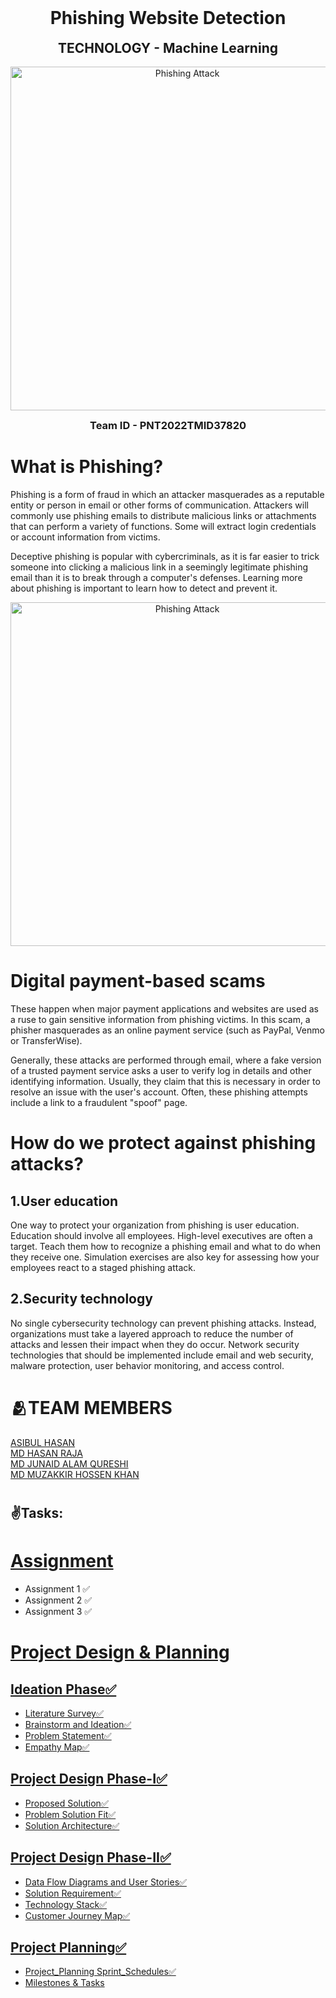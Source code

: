 <h1 align="center" style="margin-top: 0px;">  Phishing Website Detection </h1>
<h2 align="center" style="margin-top: 0px;"> TECHNOLOGY - Machine Learning </h2>
<p align="center">
  <img src="https://www.aalpha.net/wp-content/uploads/2021/02/Automated-Machine-Learning.gif " width="550" hight="300" title="Phishing Attack"]
</p>
<h3 align="center" style="margin-top: 0px;"> Team ID - PNT2022TMID37820 </h3>

# What is Phishing?

Phishing is a form of fraud in which an attacker masquerades as a reputable entity or person in email or other forms of communication. Attackers will commonly use phishing emails to distribute malicious links or attachments that can perform a variety of functions. Some will extract login credentials or account information from victims.

Deceptive phishing is popular with cybercriminals, as it is far easier to trick someone into clicking a malicious link in a seemingly legitimate phishing email than it is to break through a computer's defenses. Learning more about phishing is important to learn how to detect and prevent it.

<p align="center">
  <img src="https://www.wizlynxgroup.com/news/wp-content/uploads/2020/08/test2-1024x288.jpg" width="550" hight="300" title="Phishing Attack">
</p>

# Digital payment-based scams

These happen when major payment applications and websites are used as a ruse to gain sensitive information from phishing victims. In this scam, a phisher masquerades as an online payment service (such as PayPal, Venmo or TransferWise).

Generally, these attacks are performed through email, where a fake version of a trusted payment service asks a user to verify log in details and other identifying information. Usually, they claim that this is necessary in order to resolve an issue with the user's account. Often, these phishing attempts include a link to a fraudulent "spoof" page.

# How do we protect against phishing attacks?

<h2> 1.User education </h2>
One way to protect your organization from phishing is user education. Education should involve all employees. High-level executives are often a target. Teach them how to recognize a phishing email and what to do when they receive one. Simulation exercises are also key for assessing how your employees react to a staged phishing attack.

<h2> 2.Security technology </h2>
No single cybersecurity technology can prevent phishing attacks. Instead, organizations must take a layered approach to reduce the number of attacks and lessen their impact when they do occur. Network security technologies that should be implemented include email and web security, malware protection, user behavior monitoring, and access control.

# 🫂TEAM MEMBERS
 [ASIBUL HASAN](https://github.com/IBM-EPBL/IBM-Project-52249-1660992353/tree/main/Assignment/Team%20Member%201)<br>
 [MD HASAN RAJA](https://github.com/IBM-EPBL/IBM-Project-52249-1660992353/tree/main/Assignment/Team%20Member%202)<br>
 [MD JUNAID ALAM QURESHI](https://github.com/IBM-EPBL/IBM-Project-52249-1660992353/tree/main/Assignment/Team%20Member%203)<br>
 [MD MUZAKKIR HOSSEN KHAN](https://github.com/IBM-EPBL/IBM-Project-52249-1660992353/tree/main/Assignment/Team%20Lead)
 
 # <h2>✌️Tasks: </h2> 
 
# [Assignment](https://github.com/IBM-EPBL/IBM-Project-52249-1660992353/tree/main/Assignment)

- Assignment 1 ✅<br>
- Assignment 2 ✅ <br>
- Assignment 3 ✅ <br>  
# [Project Design & Planning](https://github.com/IBM-EPBL/IBM-Project-52249-1660992353/tree/main/Project%20Design%20%26%20Planning)
## [Ideation Phase✅](https://github.com/IBM-EPBL/IBM-Project-52249-1660992353/tree/main/Project%20Design%20%26%20Planning/Ideation%20Phase)

- [Literature Survey✅](https://github.com/IBM-EPBL/IBM-Project-52249-1660992353/blob/main/Project%20Design%20%26%20Planning/Ideation%20Phase/Literature%20survey.pdf)<br>
- [Brainstorm and Ideation✅](https://github.com/IBM-EPBL/IBM-Project-52249-1660992353/blob/main/Project%20Design%20%26%20Planning/Ideation%20Phase/Brainstorming-%20Idea%20Generation-%20Prioritizaation.pdf)<br>
- [Problem Statement✅](https://github.com/IBM-EPBL/IBM-Project-52249-1660992353/blob/main/Project%20Design%20%26%20Planning/Ideation%20Phase/Problem%20Statement.pdf)<br>
- [Empathy Map✅](https://github.com/IBM-EPBL/IBM-Project-52249-1660992353/blob/main/Project%20Design%20%26%20Planning/Ideation%20Phase/Empathy%20Map%20for%20Web%20Phishing%20Detection%20(2).pdf)<br>

## [Project Design Phase-I✅](https://github.com/IBM-EPBL/IBM-Project-52249-1660992353/tree/main/Project%20Design%20%26%20Planning/Project%20Design%20Phase-I)

- [Proposed Solution✅](https://github.com/IBM-EPBL/IBM-Project-52249-1660992353/blob/main/Project%20Design%20%26%20Planning/Project%20Design%20Phase-I/Proposed%20Solution.pdf)<br>
- [Problem Solution Fit✅](https://github.com/IBM-EPBL/IBM-Project-52249-1660992353/blob/main/Project%20Design%20%26%20Planning/Project%20Design%20Phase-I/Problem_solution_fit.pdf)<br>
- [Solution Architecture✅](https://github.com/IBM-EPBL/IBM-Project-52249-1660992353/blob/main/Project%20Design%20%26%20Planning/Project%20Design%20Phase-I/Solution%20Architecture.pdf)<br>
## [Project Design Phase-II✅](https://github.com/IBM-EPBL/IBM-Project-52249-1660992353/tree/main/Project%20Design%20%26%20Planning/Project%20Design%20Phase-II)

- [Data Flow Diagrams and User Stories✅](https://github.com/IBM-EPBL/IBM-Project-52249-1660992353/blob/main/Project%20Design%20%26%20Planning/Project%20Design%20Phase-II/Data%20Flow%20Diagrams%20and%20User%20Stories.pdf)<br>
- [Solution Requirement✅](https://github.com/IBM-EPBL/IBM-Project-52249-1660992353/blob/main/Project%20Design%20%26%20Planning/Project%20Design%20Phase-II/Solution%20Requirements.pdf)<br>
- [Technology Stack✅](https://github.com/IBM-EPBL/IBM-Project-52249-1660992353/blob/main/Project%20Design%20%26%20Planning/Project%20Design%20Phase-II/Technology%20Stack.pdf)<br>
- [Customer Journey Map✅](https://github.com/IBM-EPBL/IBM-Project-52249-1660992353/blob/main/Project%20Design%20%26%20Planning/Project%20Design%20Phase-II/Customer%20Journey%20Map.pdf)<br>
## [Project Planning✅](https://github.com/IBM-EPBL/IBM-Project-52249-1660992353/tree/main/Project%20Design%20%26%20Planning/Project%20Planning)

- [Project_Planning Sprint_Schedules✅](https://github.com/IBM-EPBL/IBM-Project-52249-1660992353/blob/main/Project%20Design%20%26%20Planning/Project%20Planning/Project_Planning%20Sprint_Schedules.pdf)
- [Milestones & Tasks]()
